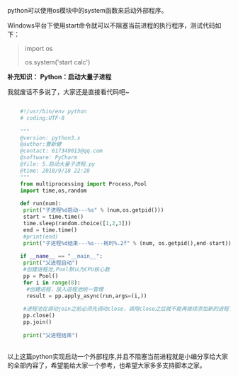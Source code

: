 python可以使用os模块中的system函数来启动外部程序。

Windows平台下使用start命令就可以不阻塞当前进程的执行程序，测试代码如下：

> import os
>
> os.system('start calc')

**补充知识：** **Python：启动大量子进程**

我就废话不多说了，大家还是直接看代码吧~

```python

    #!/usr/bin/env python
    # coding:UTF-8 
     
    """
    @version: python3.x
    @author:曹新健
    @contact: 617349013@qq.com
    @software: PyCharm
    @file: 5.启动大量子进程.py
    @time: 2018/9/18 22:28
    """ 
    from multiprocessing import Process,Pool
    import time,os,random
     
    def run(num):
     print("子进程%d启动---%s" % (num,os.getpid()))
     start = time.time()
     time.sleep(random.choice([1,2,3]))
     end = time.time()
     #print(end)
     print("子进程%d结束---%s---耗时%.2f" % (num, os.getpid(),end-start))
     
    if __name__ == "__main__":
     print("父进程启动")
     #创建进程池,Pool默认为CPU核心数
     pp = Pool()
     for i in range(8):
      #创建进程，放入进程池统一管理
      result = pp.apply_async(run,args=(i,))
     
     #进程池在调动join之前必须先调动close，调用close之后就不能再继续添加新的进程了
     pp.close()
     pp.join()
     
     print("父进程结束")
     
```

以上这篇python实现启动一个外部程序,并且不阻塞当前进程就是小编分享给大家的全部内容了，希望能给大家一个参考，也希望大家多多支持脚本之家。

